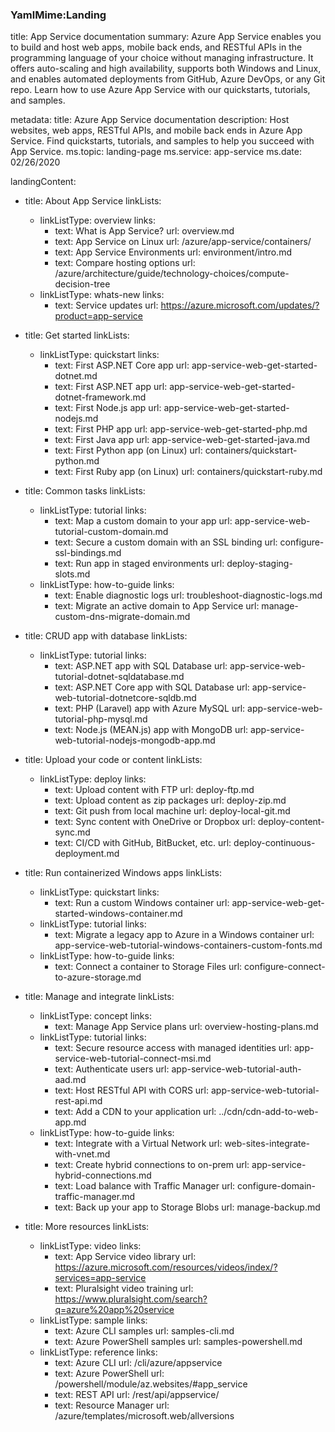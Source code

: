 ### YamlMime:Landing

title: App Service documentation
summary: Azure App Service enables you to build and host web apps, mobile back ends, and RESTful APIs in the programming language of your choice without managing infrastructure. It offers auto-scaling and high availability, supports both Windows and Linux, and enables automated deployments from GitHub, Azure DevOps, or any Git repo. Learn how to use Azure App Service with our quickstarts, tutorials, and samples.

metadata:
  title: Azure App Service documentation
  description: Host websites, web apps, RESTful APIs, and mobile back ends in Azure App Service. Find quickstarts, tutorials, and samples to help you succeed with App Service.
  ms.topic: landing-page
  ms.service: app-service
  ms.date: 02/26/2020

landingContent:
  - title: About App Service
    linkLists:
      - linkListType: overview
        links:
          - text: What is App Service?
            url: overview.md
          - text: App Service on Linux
            url: /azure/app-service/containers/
          - text: App Service Environments
            url: environment/intro.md
          - text: Compare hosting options
            url: /azure/architecture/guide/technology-choices/compute-decision-tree
      - linkListType: whats-new
        links:
          - text: Service updates
            url: https://azure.microsoft.com/updates/?product=app-service
  - title: Get started
    linkLists:
      - linkListType: quickstart
        links:
          - text: First ASP.NET Core app
            url: app-service-web-get-started-dotnet.md
          - text: First ASP.NET app
            url: app-service-web-get-started-dotnet-framework.md
          - text: First Node.js app
            url: app-service-web-get-started-nodejs.md
          - text: First PHP app
            url: app-service-web-get-started-php.md
          - text: First Java app
            url: app-service-web-get-started-java.md
          - text: First Python app (on Linux)
            url: containers/quickstart-python.md
          - text: First Ruby app (on Linux)
            url: containers/quickstart-ruby.md
  - title: Common tasks
    linkLists:
      - linkListType: tutorial
        links:
          - text: Map a custom domain to your app
            url: app-service-web-tutorial-custom-domain.md
          - text: Secure a custom domain with an SSL binding
            url: configure-ssl-bindings.md
          - text: Run app in staged environments
            url: deploy-staging-slots.md
      - linkListType: how-to-guide
        links:
          - text: Enable diagnostic logs
            url: troubleshoot-diagnostic-logs.md
          - text: Migrate an active domain to App Service
            url: manage-custom-dns-migrate-domain.md
  - title: CRUD app with database
    linkLists:
      - linkListType: tutorial
        links:
          - text: ASP.NET app with SQL Database
            url: app-service-web-tutorial-dotnet-sqldatabase.md
          - text: ASP.NET Core app with SQL Database
            url: app-service-web-tutorial-dotnetcore-sqldb.md
          - text: PHP (Laravel) app with Azure MySQL
            url: app-service-web-tutorial-php-mysql.md
          - text: Node.js (MEAN.js) app with MongoDB
            url: app-service-web-tutorial-nodejs-mongodb-app.md
  - title: Upload your code or content
    linkLists:
      - linkListType: deploy
        links:
          - text: Upload content with FTP
            url: deploy-ftp.md
          - text: Upload content as zip packages
            url: deploy-zip.md
          - text: Git push from local machine
            url: deploy-local-git.md
          - text: Sync content with OneDrive or Dropbox
            url: deploy-content-sync.md
          - text: CI/CD with GitHub, BitBucket, etc.
            url: deploy-continuous-deployment.md

  - title: Run containerized Windows apps
    linkLists:
      - linkListType: quickstart
        links:
          - text: Run a custom Windows container
            url: app-service-web-get-started-windows-container.md
      - linkListType: tutorial
        links:
          - text: Migrate a legacy app to Azure in a Windows container
            url: app-service-web-tutorial-windows-containers-custom-fonts.md
      - linkListType: how-to-guide
        links:
          - text: Connect a container to Storage Files
            url: configure-connect-to-azure-storage.md

  - title: Manage and integrate
    linkLists:
      - linkListType: concept
        links:
          - text: Manage App Service plans
            url: overview-hosting-plans.md
      - linkListType: tutorial
        links:
          - text: Secure resource access with managed identities
            url: app-service-web-tutorial-connect-msi.md
          - text: Authenticate users
            url: app-service-web-tutorial-auth-aad.md
          - text: Host RESTful API with CORS
            url: app-service-web-tutorial-rest-api.md
          - text: Add a CDN to your application
            url: ../cdn/cdn-add-to-web-app.md
      - linkListType: how-to-guide
        links:
          - text: Integrate with a Virtual Network
            url: web-sites-integrate-with-vnet.md
          - text: Create hybrid connections to on-prem
            url: app-service-hybrid-connections.md
          - text: Load balance with Traffic Manager
            url: configure-domain-traffic-manager.md
          - text: Back up your app to Storage Blobs
            url: manage-backup.md



  - title: More resources
    linkLists:
      - linkListType: video
        links:
          - text: App Service video library
            url: https://azure.microsoft.com/resources/videos/index/?services=app-service
          - text: Pluralsight video training
            url: https://www.pluralsight.com/search?q=azure%20app%20service
      - linkListType: sample
        links:
          - text: Azure CLI samples
            url: samples-cli.md
          - text: Azure PowerShell samples
            url: samples-powershell.md
      - linkListType: reference
        links:
          - text: Azure CLI
            url: /cli/azure/appservice
          - text: Azure PowerShell
            url: /powershell/module/az.websites/#app_service
          - text: REST API
            url: /rest/api/appservice/
          - text: Resource Manager
            url: /azure/templates/microsoft.web/allversions